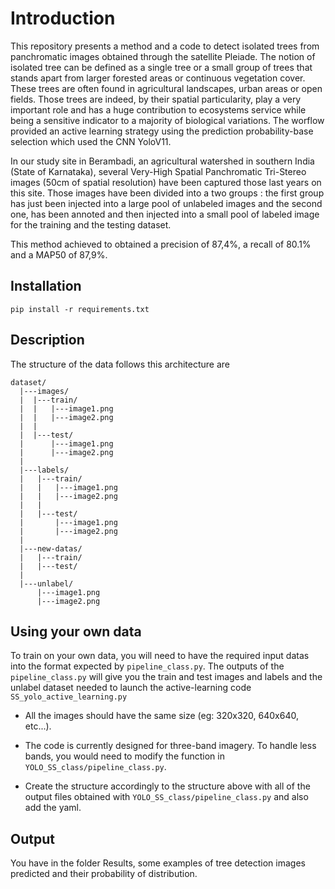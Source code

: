 # Introduction

This repository presents a method and a code to detect isolated trees from panchromatic images obtained through the satellite Pleiade.
The notion of isolated tree can be defined as a single tree or a small group of trees that stands apart from larger forested areas or continuous vegetation cover. These trees are often found in agricultural landscapes, urban areas or open fields.
Those trees are indeed, by their spatial particularity, play a very important role and has a huge contribution to ecosystems service while being a sensitive indicator to a majority of biological variations.
The worflow provided an active learning strategy using the prediction probability-base selection which used the CNN YoloV11.

In our study site in Berambadi, an agricultural watershed in southern India (State of Karnataka), several Very-High Spatial Panchromatic Tri-Stereo images (50cm of spatial resolution) have been captured those last years on this site. 
Those images have been divided into a two groups : the first group has just been injected into a large pool of unlabeled images and the second one, has been annoted and then injected into a small pool of labeled image for the training and the testing dataset.

This method achieved to obtained a precision of 87,4%, a recall of 80.1% and a MAP50 of 87,9%.

## Installation

    pip install -r requirements.txt

## Description

The structure of the data follows this architecture are 

    dataset/
      |---images/
      |  |---train/
      |  |   |---image1.png
      |  |   |---image2.png
      |  |
      |  |---test/
      |      |---image1.png
      |      |---image2.png     
      |
      |---labels/
      |   |---train/
      |   |   |---image1.png
      |   |   |---image2.png
      |   |
      |   |---test/
      |       |---image1.png
      |       |---image2.png  
      |   
      |---new-datas/
      |   |---train/
      |   |---test/
      |
      |---unlabel/
          |---image1.png
          |---image2.png


## Using your own data

To train on your own data, you will need to have the required input datas into the format expected by `pipeline_class.py`.
The outputs of the `pipeline_class.py` will give you the train and test images and labels and the unlabel dataset needed to launch the active-learning code `SS_yolo_active_learning.py`

* All the images should have the same size (eg: 320x320, 640x640, etc...).

* The code is currently designed for three-band imagery. To handle less bands, you would need to modify the function in `YOLO_SS_class/pipeline_class.py`.

* Create the structure accordingly to the structure above with all of the output files obtained with `YOLO_SS_class/pipeline_class.py` and also add the yaml.
## Output

You have in the folder Results, some examples of tree detection images predicted and their probability of distribution.


